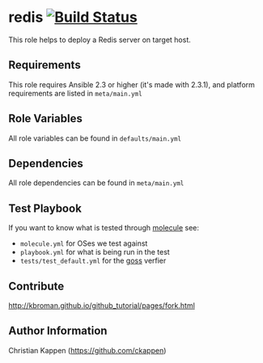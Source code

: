 redis [![Build Status](https://travis-ci.org/ckappen/redis.svg?branch=master)](https://travis-ci.org/ckappen/redis)
=========

This role helps to deploy a Redis server on target host.

Requirements
------------

This role requires Ansible 2.3 or higher (it's made with 2.3.1), and platform requirements are listed in `meta/main.yml`

Role Variables
--------------

All role variables can be found in `defaults/main.yml`

Dependencies
------------

All role dependencies can be found in `meta/main.yml`

Test Playbook
-------------

If you want to know what is tested through [molecule](https://molecule.readthedocs.io/en/master/) see:

- `molecule.yml` for OSes we test against
- `playbook.yml` for what is being run in the test
- `tests/test_default.yml` for the [goss](https://goss.rocks) verfier

Contribute
----------

http://kbroman.github.io/github_tutorial/pages/fork.html

Author Information
------------------

Christian Kappen (https://github.com/ckappen)
